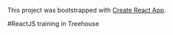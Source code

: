 This project was bootstrapped with [Create React App](https://github.com/facebookincubator/create-react-app).

#ReactJS training in Treehouse